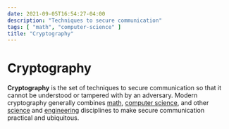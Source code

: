 ```yaml
---
date: 2021-09-05T16:54:27-04:00
description: "Techniques to secure communication"
tags: [ "math", "computer-science" ]
title: "Cryptography"
---
```


# Cryptography

**Cryptography** is the set of techniques to secure communication so that it cannot be understood or tampered with by an adversary. Modern cryptography generally combines [math](math.md), [computer science](computer-science.md), and other [science](science.md) and [engineering](engineering.md) disciplines to make secure communication practical and ubiquitous.
